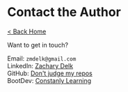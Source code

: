 # Contact the Author

[< Back Home](/)

Want to get in touch?

Email: `zmdelk@gmail.com`  
LinkedIn: [Zachary Delk](https://www.linkedin.com/in/zachary-delk-a974a4119/)  
GitHub: [Don't judge my repos](https://github.com/zdelk)  
BootDev: [Constanly Learning](https://www.boot.dev/u/zdelk)  
